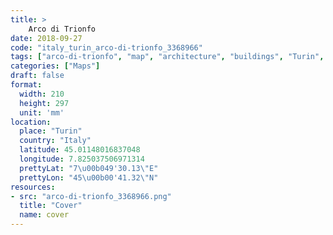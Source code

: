 ```yaml
---
title: > 
    Arco di Trionfo
date: 2018-09-27
code: "italy_turin_arco-di-trionfo_3368966"
tags: ["arco-di-trionfo", "map", "architecture", "buildings", "Turin", "Italy"]
categories: ["Maps"]
draft: false
format:
  width: 210
  height: 297
  unit: 'mm'
location:
  place: "Turin"
  country: "Italy"
  latitude: 45.01148016837048
  longitude: 7.825037506971314
  prettyLat: "7\u00b049'30.13\"E"
  prettyLon: "45\u00b00'41.32\"N"
resources:
- src: "arco-di-trionfo_3368966.png"
  title: "Cover"
  name: cover
---
```

